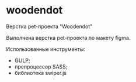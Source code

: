 # woodendot
Верстка pet-проекта "Woodendot"

Выполнена верстка pet-проекта по макету figma.

Использованные инструменты:
- GULP;
 - препроцессор SASS;
 - библиотека swiper.js
